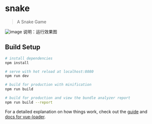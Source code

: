 # snake

> A Snake Game

![image](https://github.com/fei419881361/SnakeGame/tree/main/src/assets/result.gif)
说明：运行效果图

## Build Setup

``` bash
# install dependencies
npm install

# serve with hot reload at localhost:8080
npm run dev

# build for production with minification
npm run build

# build for production and view the bundle analyzer report
npm run build --report
```

For a detailed explanation on how things work, check out the [guide](http://vuejs-templates.github.io/webpack/) and [docs for vue-loader](http://vuejs.github.io/vue-loader).
